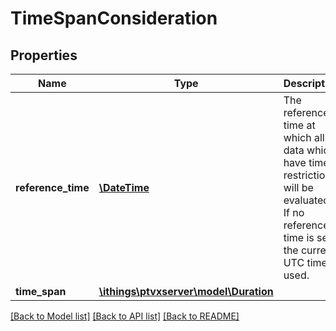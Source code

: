 # TimeSpanConsideration

## Properties
Name | Type | Description | Notes
------------ | ------------- | ------------- | -------------
**reference_time** | [**\DateTime**](\DateTime.md) | The reference time at which all data which have time restrictions will be evaluated. If no reference time is set, the current UTC time is used. | [optional] 
**time_span** | [**\ithings\ptvxserver\model\Duration**](Duration.md) |  | [optional] 

[[Back to Model list]](../../README.md#documentation-for-models) [[Back to API list]](../../README.md#documentation-for-api-endpoints) [[Back to README]](../../README.md)

